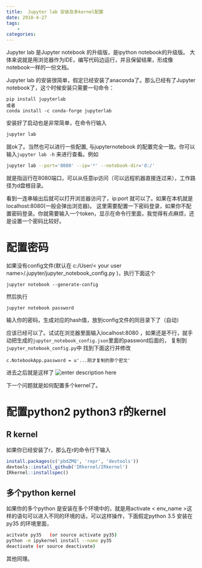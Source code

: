 ```yaml
---
title:  Jupyter lab 安装及多kernel配置
date: 2018-4-27
tags:
    -   
categories:  
---
```



 Jupyter lab 是Jupyter notebook 的升级版，是ipython notebook的升级版。
 大体来说就是用浏览器作为IDE，编写代码边运行，并且保留结果，形成像notebook一样的一份文档。
 
 Jupyter lab 的安装很简单，假定已经安装了anaconda了。那么已经有了Jupyter notebook了，这个时候安装只需要一句命令：
 

``` 
pip install jupyterlab
或者
conda install -c conda-forge jupyterlab
```

安装好了启动也是非常简单，在命令行输入

``` bash
jupyter lab
```
就ok了。当然也可以进行一些配置, 与jupyternotebook 的配置完全一致。你可以输入```jupyter lab -h``` 来进行查看。例如

``` bash
jupyter lab --port='8080' --ip='*' --notebook-dir='d:/'
```
就是指运行在8080端口，可以从任意ip访问（可以远程机器直接连过来），工作路径为d盘根目录。

看到一连串输出后就可以打开浏览器访问了，ip:port 就可以了。如果在本机就是localhost:8080(一般会弹出浏览器)。
这里需要配置一下密码登录，如果你不配置密码登录。你就需要输入一个token，显示在命令行里面，我觉得有点麻烦，还是设置一个密码比较好。

# 配置密码
如果没有config文件(默认在  c:/User/< your user name>/.jupyter/jupyter_notebook_config.py )，执行下面这个
```
jupyter notebook --generate-config
```
然后执行
```
jupyter notebook password
```
输入你的密码，生成对应的hash值，放到config文件的同目录下了（自动）

应该已经可以了。试试在浏览器里面输入localhost:8080 ，如果还是不行，就手动把生成的```jupyter_notebook_config.json```里面的password后面的， 复制到 ```jupyter_notebook_config.py```中
找到下面这行并修改
```
c.NotebookApp.password = u'...刚才复制的那个密文'
```
进去之后就是这样了
![enter description here](https://img-1253424161.cos.ap-shanghai.myqcloud.com/xsj/2018/4/1524829854782.jpg)

下一个问题就是如何配置多个kernel了。
# 配置python2 python3 r的kernel
 ## R kernel
 如果你已经安装了r，那么在r的命令行下输入
 

``` r
install.packages(c('pbdZMQ', 'repr', 'devtools')) 
devtools::install_github('IRkernel/IRkernel') 
IRkernel::installspec()
```

## 多个python kernel
如果你的多个python 是安装在多个环境中的，就是用activate < env_name >这样的语句可以进入不同的环境的话，可以这样操作，下面假定python 3.5 安装在py35 的环境里面，

``` bash
acitvate py35   (or source activate py35)
python -m ipykernel install --name py35
deactivate (or source deactivate)
```
其他同理。